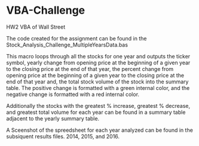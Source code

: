 # VBA-Challenge
HW2 VBA of Wall Street

The code created for the assignment can be found in the Stock_Analysis_Challenge_MultipleYearsData.bas

This macro loops through all the stocks for one year and outputs the ticker symbol, yearly change from opening price at the beginning of a given year to the closing price at the end of that year, the percent change from opening price at the beginning of a given year to the closing price at the end of that year and, the total stock volume of the stock into the summary table.
The positive change is formatted with a green internal color, and the negative change is formatted with a red internal color.

Additionally the stocks with the greatest % increase, greatest % decrease, and greatest total volume for each year can be found in a summary table adjacent to the yearly summary table. 

A Sceenshot of the spreedsheet for each year analyzed can be found in the subsiquent results files. 2014, 2015, and 2016. 

